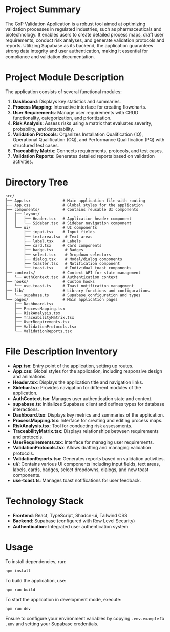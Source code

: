 # Project Summary
The GxP Validation Application is a robust tool aimed at optimizing validation processes in regulated industries, such as pharmaceuticals and biotechnology. It enables users to create detailed process maps, draft user requirements, conduct risk analyses, and generate validation protocols and reports. Utilizing Supabase as its backend, the application guarantees strong data integrity and user authentication, making it essential for compliance and validation documentation.

# Project Module Description
The application consists of several functional modules:
1. **Dashboard**: Displays key statistics and summaries.
2. **Process Mapping**: Interactive interface for creating flowcharts.
3. **User Requirements**: Manage user requirements with CRUD functionality, categorization, and prioritization.
4. **Risk Analysis**: Assess risks using a matrix that evaluates severity, probability, and detectability.
5. **Validation Protocols**: Organizes Installation Qualification (IQ), Operational Qualification (OQ), and Performance Qualification (PQ) with structured test cases.
6. **Traceability Matrix**: Connects requirements, protocols, and test cases.
7. **Validation Reports**: Generates detailed reports based on validation activities.

# Directory Tree
```
src/
├── App.tsx              # Main application file with routing
├── App.css              # Global styles for the application
├── components/          # Contains reusable UI components
│   ├── layout/
│   │   ├── Header.tsx   # Application header component
│   │   └── Sidebar.tsx  # Sidebar navigation component
│   └── ui/              # UI components
│       ├── input.tsx    # Input fields
│       ├── textarea.tsx  # Text areas
│       ├── label.tsx    # Labels
│       ├── card.tsx     # Card components
│       ├── badge.tsx     # Badges
│       ├── select.tsx    # Dropdown selectors
│       ├── dialog.tsx    # Modal/dialog components
│       ├── toaster.tsx   # Notification component
│       └── toast.tsx     # Individual toast components
├── contexts/            # Context API for state management
│   └── AuthContext.tsx  # Authentication context
├── hooks/               # Custom hooks
│   └── use-toast.ts     # Toast notification management
├── lib/                 # Library functions and configurations
│   └── supabase.ts      # Supabase configuration and types
└── pages/               # Main application pages
    ├── Dashboard.tsx
    ├── ProcessMapping.tsx
    ├── RiskAnalysis.tsx
    ├── TraceabilityMatrix.tsx
    ├── UserRequirements.tsx
    ├── ValidationProtocols.tsx
    └── ValidationReports.tsx
```

# File Description Inventory
- **App.tsx**: Entry point of the application, setting up routes.
- **App.css**: Global styles for the application, including responsive design and animations.
- **Header.tsx**: Displays the application title and navigation links.
- **Sidebar.tsx**: Provides navigation for different modules of the application.
- **AuthContext.tsx**: Manages user authentication state and context.
- **supabase.ts**: Initializes Supabase client and defines types for database interactions.
- **Dashboard.tsx**: Displays key metrics and summaries of the application.
- **ProcessMapping.tsx**: Interface for creating and editing process maps.
- **RiskAnalysis.tsx**: Tool for conducting risk assessments.
- **TraceabilityMatrix.tsx**: Displays relationships between requirements and protocols.
- **UserRequirements.tsx**: Interface for managing user requirements.
- **ValidationProtocols.tsx**: Allows drafting and managing validation protocols.
- **ValidationReports.tsx**: Generates reports based on validation activities.
- **ui/**: Contains various UI components including input fields, text areas, labels, cards, badges, select dropdowns, dialogs, and new toast components.
- **use-toast.ts**: Manages toast notifications for user feedback.

# Technology Stack
- **Frontend**: React, TypeScript, Shadcn-ui, Tailwind CSS
- **Backend**: Supabase (configured with Row Level Security)
- **Authentication**: Integrated user authentication system

# Usage
To install dependencies, run:
```
npm install
```
To build the application, use:
```
npm run build
```
To start the application in development mode, execute:
```
npm run dev
```
Ensure to configure your environment variables by copying `.env.example` to `.env` and setting your Supabase credentials.
